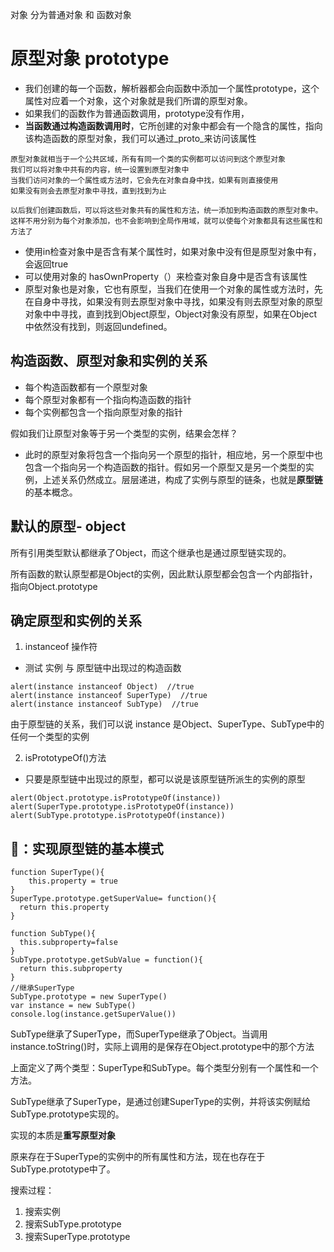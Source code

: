
对象 分为普通对象 和 函数对象

# 原型对象 prototype
- 我们创建的每一个函数，解析器都会向函数中添加一个属性prototype，这个属性对应着一个对象，这个对象就是我们所谓的原型对象。
- 如果我们的函数作为普通函数调用，prototype没有作用，
- **当函数通过构造函数调用时**，它所创建的对象中都会有一个隐含的属性，指向该构造函数的原型对象，我们可以通过_proto_来访问该属性
```
原型对象就相当于一个公共区域，所有有同一个类的实例都可以访问到这个原型对象
我们可以将对象中共有的内容，统一设置到原型对象中
当我们访问对象的一个属性或方法时，它会先在对象自身中找，如果有则直接使用
如果没有则会去原型对象中寻找，直到找到为止

以后我们创建函数后，可以将这些对象共有的属性和方法，统一添加到构造函数的原型对象中。
这样不用分别为每个对象添加，也不会影响到全局作用域，就可以使每个对象都具有这些属性和方法了
```
- 使用in检查对象中是否含有某个属性时，如果对象中没有但是原型对象中有，会返回true
- 可以使用对象的 hasOwnProperty（）来检查对象自身中是否含有该属性
- 原型对象也是对象，它也有原型，当我们在使用一个对象的属性或方法时，先在自身中寻找，如果没有则去原型对象中寻找，如果没有则去原型对象的原型对象中中寻找，直到找到Object原型，Object对象没有原型，如果在Object中依然没有找到，则返回undefined。

## 构造函数、原型对象和实例的关系
- 每个构造函数都有一个原型对象
- 每个原型对象都有一个指向构造函数的指针
- 每个实例都包含一个指向原型对象的指针

假如我们让原型对象等于另一个类型的实例，结果会怎样？
- 此时的原型对象将包含一个指向另一个原型的指针，相应地，另一个原型中也包含一个指向另一个构造函数的指针。假如另一个原型又是另一个类型的实例，上述关系仍然成立。层层递进，构成了实例与原型的链条，也就是**原型链**的基本概念。



## 默认的原型- object
所有引用类型默认都继承了Object，而这个继承也是通过原型链实现的。

所有函数的默认原型都是Object的实例，因此默认原型都会包含一个内部指针，指向Object.prototype

## 确定原型和实例的关系
1. instanceof 操作符
- 测试 实例 与 原型链中出现过的构造函数
```
alert(instance instanceof Object)  //true
alert(instance instanceof SuperType)  //true
alert(instance instanceof SubType)  //true
```
由于原型链的关系，我们可以说 instance 是Object、SuperType、SubType中的任何一个类型的实例

2. isPrototypeOf()方法
- 只要是原型链中出现过的原型，都可以说是该原型链所派生的实例的原型
```
alert(Object.prototype.isPrototypeOf(instance))
alert(SuperType.prototype.isPrototypeOf(instance))
alert(SubType.prototype.isPrototypeOf(instance))
```

## 🌰：实现原型链的基本模式
```
function SuperType(){
    this.property = true
}
SuperType.prototype.getSuperValue= function(){
  return this.property
}

function SubType(){
  this.subproperty=false
}
SubType.prototype.getSubValue = function(){
  return this.subproperty
}
//继承SuperType
SubType.prototype = new SuperType()
var instance = new SubType()
console.log(instance.getSuperValue())
```

SubType继承了SuperType，而SuperType继承了Object。当调用instance.toString()时，实际上调用的是保存在Object.prototype中的那个方法

上面定义了两个类型：SuperType和SubType。每个类型分别有一个属性和一个方法。

SubType继承了SuperType，是通过创建SuperType的实例，并将该实例赋给SubType.prototype实现的。

实现的本质是**重写原型对象**

原来存在于SuperType的实例中的所有属性和方法，现在也存在于SubType.prototype中了。

搜索过程：
1. 搜索实例
2. 搜索SubType.prototype
3. 搜索SuperType.prototype